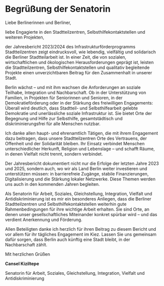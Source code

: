 # Begrüßung der Senatorin

Liebe Berlinerinnen und Berliner,

liebe Engagierte in den Stadtteilzentren, Selbsthilfekontaktstellen und weiteren Projekten,


der Jahresbericht 2023/2024 des Infrastrukturförderprogramms Stadtteilzentren zeigt eindrucksvoll, wie lebendig, vielfältig und solidarisch die Berliner Stadtteilarbeit ist. In einer Zeit, die von sozialen, wirtschaftlichen und ökologischen Herausforderungen geprägt ist, leisten die Stadtteilzentren, Selbsthilfekontaktstellen und qualitativ begleitende Projekte einen unverzichtbaren Beitrag für den Zusammenhalt in unserer Stadt.

Berlin wächst – und mit ihm wachsen die Anforderungen an soziale Teilhabe, Integration und Nachbarschaft. Ob in der Unterstützung von Familien, in Projekten für Seniorinnen und Senioren, in der Demokratieförderung oder in der Stärkung des freiwilligen Engagements: Überall wird deutlich, dass Stadtteil- und Selbsthilfearbeit gelebte Demokratie und unerlässliche soziale Infrastruktur ist. Sie bietet Orte der Begegnung und Hilfe zur Selbsthilfe, gesamtstädtisch und diskriminierungsfrei für alle Menschen nutzbar.

Ich danke allen haupt- und ehrenamtlich Tätigen, die mit ihrem Engagement dazu beitragen, dass unsere Stadtteilzentren Orte des Vertrauens, der Offenheit und der Solidarität bleiben. Ihr Einsatz verbindet Menschen unterschiedlicher Herkunft, Religion und Lebenslage – und schafft Räume, in denen Vielfalt nicht trennt, sondern verbindet.

Der Jahresbericht dokumentiert nicht nur die Erfolge der letzten Jahre 2023 und 2025, sondern auch, wo wir als Land Berlin weiter investieren und unterstützen müssen: in barrierefreie Zugänge, stabile Finanzierungen, Digitalisierung und die Stärkung lokaler Netzwerke. Diese Themen werden uns auch in den kommenden Jahren begleiten.

Als Senatorin für Arbeit, Soziales, Gleichstellung, Integration, Vielfalt und Antidiskriminierung ist es mir ein besonderes Anliegen, dass die Berliner Stadtteilzentren und Selbsthilfekontaktstellen weiterhin gute Rahmenbedingungen für ihre wichtige Arbeit erhalten. Sie sind Orte, an denen unser gesellschaftliches Miteinander konkret spürbar wird – und das verdient Anerkennung und Förderung.

Allen Beteiligten danke ich herzlich für ihren Beitrag zu diesem Bericht und vor allem für ihr tägliches Engagement im Kiez. Lassen Sie uns gemeinsam dafür sorgen, dass Berlin auch künftig eine Stadt bleibt, in der Nachbarschaft zählt.


Mit herzlichen Grüßen

**Cansel Kiziltepe**

Senatorin für Arbeit, Soziales, Gleichstellung, Integration, Vielfalt und Antidiskriminierung
